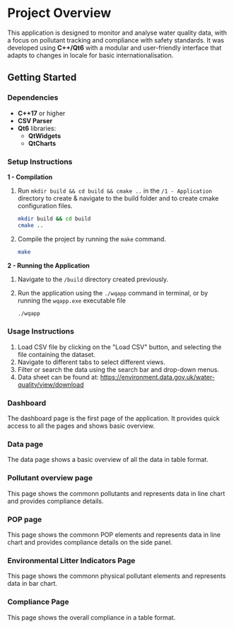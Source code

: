 ﻿# Project Overview

This application is designed to monitor and analyse water quality data, with a focus on pollutant tracking and compliance with safety standards. It was developed using **C++/Qt6** with a modular and user-friendly interface that adapts to changes in locale for basic internationalisation.

## Getting Started

### Dependencies

- **C++17** or higher
- **CSV Parser**
- **Qt6** libraries:
  - **QtWidgets**
  - **QtCharts**

### Setup Instructions

**1 - Compilation**

1. Run `mkdir build && cd build && cmake ..` in the `/1 - Application` directory to create & navigate to the build folder and to create cmake configuration files.

   ```bash
   mkdir build && cd build
   cmake ..
   ```

2. Compile the project by running the `make` command.

   ```bash
   make
   ```

**2 - Running the Application**

1. Navigate to the `/build` directory created previously.
2. Run the application using the `./wqapp` command in terminal, or by running the `wqapp.exe` executable file

   ```bash
   ./wqapp
   ```

### Usage Instructions

1. Load CSV file by clicking on the "Load CSV" button, and selecting the file containing the dataset.
2. Navigate to different tabs to select different views.
3. Filter or search the data using the search bar and drop-down menus.
4. Data sheet can be found at: https://environment.data.gov.uk/water-quality/view/download

### Dashboard

The dashboard page is the first page of the application. It provides quick access to all the pages and shows basic overview.

### Data page

The data page shows a basic overview of all the data in table format.

### Pollutant overview page

This page shows the commonn pollutants and represents data in line chart and provides compliance details.

### POP page

This page shows the commonn POP elements and represents data in line chart and provides compliance details on the side panel.

### Environmental Litter Indicators Page

This page shows the commonn physical pollutant elements and represents data in bar chart.

### Compliance Page

This page shows the overall compliance in a table format.
